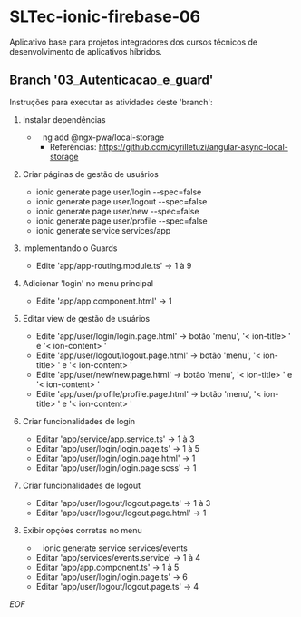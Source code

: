 # SLTec-ionic-firebase-06

Aplicativo base para projetos integradores dos cursos técnicos de desenvolvimento de aplicativos híbridos.

## Branch '03_Autenticacao_e_guard'

Instruções para executar as atividades deste 'branch':

1) Instalar dependências

    + ` ` ng add @ngx-pwa/local-storage ` `
        -  Referências: https://github.com/cyrilletuzi/angular-async-local-storage

2) Criar páginas de gestão de usuários

     + ionic generate page user/login --spec=false
     + ionic generate page user/logout --spec=false
     + ionic generate page user/new --spec=false
     + ionic generate page user/profile --spec=false
     + ionic generate service services/app

3) Implementando o Guards

     + Edite 'app/app-routing.module.ts' &rarr; 1 à 9

4) Adicionar 'login' no menu principal

     + Edite 'app/app.component.html' &rarr; 1

5) Editar view de gestão de usuários

    + Edite 'app/user/login/login.page.html' &rarr; botão 'menu', '&lt; ion-title&gt; ' e '&lt; ion-content&gt; '
    + Edite 'app/user/logout/logout.page.html' &rarr; botão 'menu', '&lt; ion-title&gt; ' e '&lt; ion-content&gt; '
    + Edite 'app/user/new/new.page.html' &rarr; botão 'menu', '&lt; ion-title&gt; ' e '&lt; ion-content&gt; '
    + Edite 'app/user/profile/profile.page.html' &rarr; botão 'menu', '&lt; ion-title&gt; ' e '&lt; ion-content&gt; '

6) Criar funcionalidades de login

    + Editar 'app/service/app.service.ts' &rarr; 1 à 3
    + Editar 'app/user/login/login.page.ts' &rarr; 1 à 5
    + Editar 'app/user/login/login.page.html' &rarr; 1
    + Editar 'app/user/login/login.page.scss' &rarr; 1

7) Criar funcionalidades de logout

    + Editar 'app/user/logout/logout.page.ts' &rarr; 1 à 3
    + Editar 'app/user/logout/logout.page.html' &rarr; 1

8) Exibir opções corretas no menu

    + ` ` ionic generate service services/events ` `
    + Editar 'app/services/events.service' &rarr; 1 à 4
    + Editar 'app/app.component.ts' &rarr; 1 à 5
    + Editar 'app/user/login/login.page.ts' &rarr; 6
    + Editar 'app/user/logout/logout.page.ts' &rarr; 4

*EOF*
